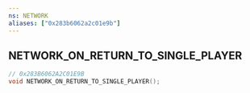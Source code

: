 ```yaml
---
ns: NETWORK
aliases: ["0x283b6062a2c01e9b"]
---
```

## NETWORK_ON_RETURN_TO_SINGLE_PLAYER

```c
// 0x283B6062A2C01E9B
void NETWORK_ON_RETURN_TO_SINGLE_PLAYER();
```
